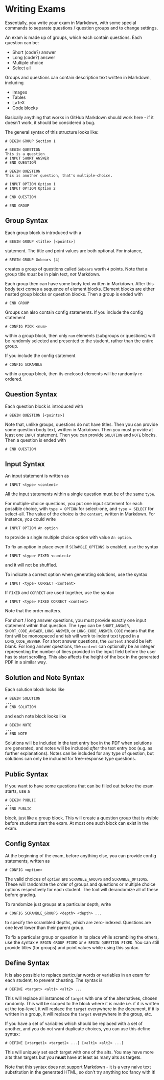 # Writing Exams

Essentially, you write your exam in Markdown, with some special commands to 
separate questions / question groups and to change settings.

An exam is made up of groups, which each contain questions. 
Each question can be:
 - Short (code?) answer
 - Long (code?) answer
 - Multiple choice
 - Select all
 
Groups and questions can contain description text written in Markdown, including
 - Images
 - Tables
 - LaTeX
 - Code blocks

Basically anything that works in GitHub Markdown should work here - if it doesn't work,
it should be considered a bug.

The general syntax of this structure looks like:
```
# BEGIN GROUP Section 1

# BEGIN QUESTION
This is a question
# INPUT SHORT_ANSWER
# END QUESTION

# BEGIN QUESTION
This is another question, that's multiple-choice.

# INPUT OPTION Option 1
# INPUT OPTION Option 2

# END QUESTION

# END GROUP
```

## Group Syntax
Each group block is introduced with a 
```
# BEGIN GROUP <title> [<points>]
```
statement. The title and point values are both optional. For instance,
```
# BEGIN GROUP Gobears [4]
```
creates a group of questions called `Gobears` worth `4` points. Note that a group title
_must_ be in plain text, _not_ Markdown.

Each group then can have some body text written in Markdown. After this body text comes a
sequence of element blocks. Element blocks are either nested group blocks or question blocks. Then a group is ended with
```
# END GROUP
```

Groups can also contain config statements. If you include the config statement
```
# CONFIG PICK <num>
```
within a group block, then only `num` elements (subgroups or questions) will be randomly selected and presented to the student, rather than the entire group.

If you include the config statement
```
# CONFIG SCRAMBLE
```
within a group block, then its enclosed elements will be randomly re-ordered.


## Question Syntax
Each question block is introduced with
```
# BEGIN QUESTION [<points>]
```
Note that, unlike groups, questions do not have titles. Then you can provide some question
body text, written in Markdown. Then you must provide at least one `INPUT` statement. Then
you can provide `SOLUTION` and `NOTE` blocks. Then a question is ended with
```
# END QUESTION
```

## Input Syntax
An input statement is written as
```
# INPUT <type> <content>
```
All the input statements within a single question must be of the same `type`.

For multiple-choice questions, you put one input statement for each possible choice, 
with `type = OPTION` for select-one, and `type = SELECT` for select-all. The value of the choice
is the `content`, written in Markdown. For instance, you could write
```
# INPUT OPTION An option
```
to provide a single multiple choice option with value `An option`.

To fix an option in place even if `SCRAMBLE_OPTIONS` is enabled, use the syntax
```
# INPUT <type> FIXED <content>
```
and it will not be shuffled.

To indicate a correct option when generating solutions, use the syntax
```
# INPUT <type> CORRECT <content>
```
If `FIXED` and `CORRECT` are used together, use the syntax
```
# INPUT <type> FIXED CORRECT <content>
```
Note that the order matters.

For short / long answer questions, you must provide exactly one input statement within that question.
The `type` can be `SHORT_ANSWER`, `SHORT_CODE_ANSWER`, `LONG_ANSWER`, or `LONG_CODE_ANSWER`. `CODE` 
means that the font will be monospaced and tab will work to indent text typed in a `LONG_CODE_ANSWER`.
For short answer questions, the `content` should be left blank. For long answer questions, the `content`
can optionally be an integer representing the number of lines provided in the input field before the user
has to start scrolling. This also affects the height of the box in the generated PDF in a similar way.

## Solution and Note Syntax
Each solution block looks like
```
# BEGIN SOLUTION
...
# END SOLUTION
```
and each note block looks like
```
# BEGIN NOTE
...
# END NOTE
```
Solutions will be included in the text entry box in the PDF when solutions are generated, and notes will be
included _after_ the text entry box (e.g. as further explanations). Notes can be included for any type of
question, but solutions can only be included for free-response type questions. 

## Public Syntax
If you want to have some questions that can be filled out before the exam starts, use a
```
# BEGIN PUBLIC
...
# END PUBLIC
```
block, just like a group block. This will create a question group that is visible before students start the
exam. At most one such block can exist in the exam.

## Config Syntax
At the beginning of the exam, before anything else, you can provide config statements, written as
```
# CONFIG <option>
```
The valid choices of `option` are `SCRAMBLE_GROUPS` and `SCRAMBLE_OPTIONS`. These will
randomize the order of groups and questions or multiple choice options respectively for each student. The tool
will derandomize all of these before grading.

To randomize just groups at a particular depth, write 
```
# CONFIG SCRAMBLE_GROUPS <depth> <depth> ...
```
to specify the scrambled depths, which are zero-indexed. Questions are one level lower than their parent group.

To fix a particular group or question in its place while scrambling the others, use the syntax 
`# BEGIN GROUP FIXED` or `# BEGIN QUESTION FIXED`. You can still provide titles (for groups) and point values 
while using this syntax.

## Define Syntax
It is also possible to replace particular words or variables in an exam for each student, to prevent cheating.
The syntax is
```
# DEFINE <target> <alt1> <alt2> ...
```
This will replace all instances of `target` with one of the alternatives, chosen randomly. This will be scoped to
the block where it is made i.e. if it is written at the top-level, it will replace the `target` everywhere in the document,
if it is written in a group, it will replace the `target` everywhere in the group, etc.

If you have a set of variables which should be replaced with a set of another, and you do not want duplicate choices, you can use this define syntax:
```
# DEFINE [<target1> <target2> ...] [<alt1> <alt2> ...]
```
This will uniquely set each target with one of the alts. You may have more alts than targets but you **must** have at least as many alts as targets.

Note that this syntax does not support Markdown - it is a very naive text substitution in the generated HTML, so don't
try anything too fancy with it!
